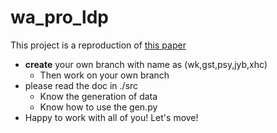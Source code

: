 # wa_pro_ldp

This project is a reproduction of [this paper](https://ieeexplore.ieee.org/document/8835348)

* **create** your own branch with name as (wk,gst,psy,jyb,xhc)
    * Then work on your own branch
* please read the doc in ./src 
    * Know the generation of data
    * Know how to use the gen.py
* Happy to work with all of you! Let's move!

 
